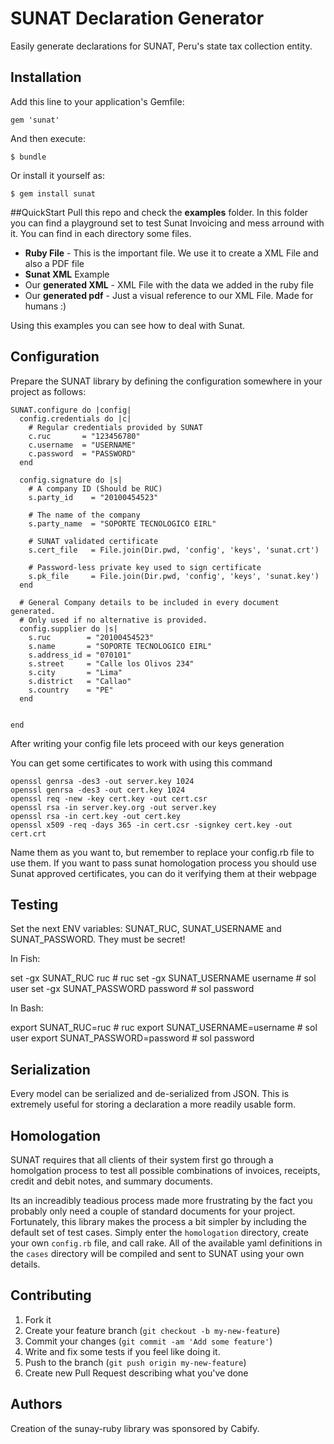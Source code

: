 # SUNAT Declaration Generator

Easily generate declarations for SUNAT, Peru's state tax collection entity.

## Installation

Add this line to your application's Gemfile:

    gem 'sunat'

And then execute:

    $ bundle

Or install it yourself as:

    $ gem install sunat

##QuickStart
Pull this repo and check the **examples** folder.
In this folder you can find a playground set to test Sunat Invoicing and mess arround with it.
You can find in each directory some files.
* **Ruby File** - This is the important file. We use it to create a XML File and also a PDF file
* **Sunat XML** Example
* Our **generated XML** - XML File with the data we added in the ruby file
* Our **generated pdf** - Just a visual reference to our XML File. Made for humans :)

Using this examples you can see how to deal with Sunat.

## Configuration

Prepare the SUNAT library by defining the configuration somewhere in your project as follows:

    SUNAT.configure do |config|
      config.credentials do |c|
        # Regular credentials provided by SUNAT
        c.ruc       = "123456780"
        c.username  = "USERNAME"
        c.password  = "PASSWORD"
      end
      
      config.signature do |s|
        # A company ID (Should be RUC)
        s.party_id    = "20100454523"

        # The name of the company
        s.party_name  = "SOPORTE TECNOLOGICO EIRL"

        # SUNAT validated certificate
        s.cert_file   = File.join(Dir.pwd, 'config', 'keys', 'sunat.crt')

        # Password-less private key used to sign certificate
        s.pk_file     = File.join(Dir.pwd, 'config', 'keys', 'sunat.key')
      end

      # General Company details to be included in every document generated.
      # Only used if no alternative is provided.
      config.supplier do |s|
        s.ruc        = "20100454523"
        s.name       = "SOPORTE TECNOLOGICO EIRL"
        s.address_id = "070101"
        s.street     = "Calle los Olivos 234"
        s.city       = "Lima"
        s.district   = "Callao"
        s.country    = "PE"
      end


    end
 
 
After writing your config file lets proceed with our keys generation

You can get some certificates to work with using this command

	openssl genrsa -des3 -out server.key 1024
	openssl genrsa -des3 -out cert.key 1024
	openssl req -new -key cert.key -out cert.csr
	openssl rsa -in server.key.org -out server.key
	openssl rsa -in cert.key -out cert.key
	openssl x509 -req -days 365 -in cert.csr -signkey cert.key -out cert.crt
	
Name them as you want to, but remember to replace your config.rb file to use them. If you want to pass sunat homologation process you should use Sunat approved certificates, you can do it verifying them at their webpage


## Testing

Set the next ENV variables: SUNAT_RUC, SUNAT_USERNAME and SUNAT_PASSWORD.
They must be secret!

In Fish:

  set -gx SUNAT_RUC ruc # ruc
  set -gx SUNAT_USERNAME username # sol user
  set -gx SUNAT_PASSWORD password # sol password

In Bash:
  
  export SUNAT_RUC=ruc # ruc
  export SUNAT_USERNAME=username # sol user
  export SUNAT_PASSWORD=password # sol password


## Serialization

Every model can be serialized and de-serialized from JSON. This is extremely useful for storing a declaration a more readily usable form.

## Homologation

SUNAT requires that all clients of their system first go through a homolgation process to test all possible combinations of invoices, receipts, credit and debit notes, and summary documents.

Its an increadibly teadious process made more frustrating by the fact you probably only need a couple of standard documents for your project. Fortunately, this library makes the process a bit simpler by including the default set of test cases. Simply enter the `homologation` directory, create your own `config.rb` file, and call rake. All of the available yaml definitions in the `cases` directory will be compiled and sent to SUNAT using your own details.




## Contributing

1. Fork it
2. Create your feature branch (`git checkout -b my-new-feature`)
3. Commit your changes (`git commit -am 'Add some feature'`)
4. Write and fix some tests if you feel like doing it.
5. Push to the branch (`git push origin my-new-feature`)
6. Create new Pull Request describing what you've done


## Authors

Creation of the sunay-ruby library was sponsored by Cabify.



